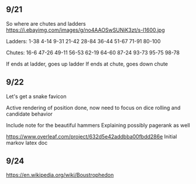 ## 9/21

So where are chutes and ladders
https://i.ebayimg.com/images/g/no4AAOSwSUNiK3zt/s-l1600.jpg

Ladders:
1-38
4-14
9-31
21-42
28-84
36-44
51-67
71-91
80-100

Chutes:
16-6
47-26
49-11
56-53
62-19
64-60
87-24
93-73
95-75
98-78

If ends at ladder, goes up ladder
If ends at chute, goes down chute


## 9/22
Let's get a snake favicon

Active rendering of position done, now need to focus on dice rolling and candidate behavior

Include note for the beautiful hammers
Explaining possibly pagerank as well

https://www.overleaf.com/project/632d5e42addbba00fbdd286e
Initial markov latex doc


## 9/24

https://en.wikipedia.org/wiki/Boustrophedon
